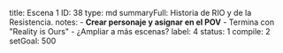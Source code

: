 title:          Escena 1
ID:             38
type:           md
summaryFull:    Historia de RIO y de la Resistencia.
notes:          - **Crear personaje y asignar en el POV**
                - Termina con "Reality is Ours"
                - ¿Ampliar a más escenas?
label:          4
status:         1
compile:        2
setGoal:        500


